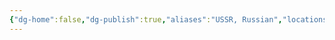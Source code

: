 ```yaml
---
{"dg-home":false,"dg-publish":true,"aliases":"USSR, Russian","locations":"Russia","tag":null,"date":null,"location":[64.6863136,97.7453061],"title":"Russia","permalink":"/maps/russia/","dgHomeLink":true,"dgPassFrontmatter":true}
---
```


